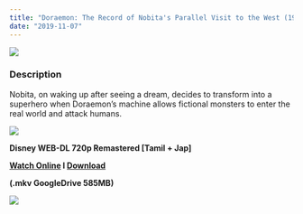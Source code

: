 ```yaml
---
title: "Doraemon: The Record of Nobita's Parallel Visit to the West (1988) WEB-DL Remastered 720p Dual Aud [Tamil + Japanese] - x264 - 580MB"
date: "2019-11-07"
---
```


[![](https://1.bp.blogspot.com/-8YVV_5tjidY/XV09SeJiknI/AAAAAAAAAtk/0Ofq8UpqOX0BsuKe70cqNIkBXSENwbNawCLcBGAs/s1600/81044903.jpg)](https://1.bp.blogspot.com/-8YVV_5tjidY/XV09SeJiknI/AAAAAAAAAtk/0Ofq8UpqOX0BsuKe70cqNIkBXSENwbNawCLcBGAs/s1600/81044903.jpg)

### Description

Nobita, on waking up after seeing a dream, decides to transform into a superhero when Doraemon’s machine allows fictional monsters to enter the real world and attack humans.

[![](https://1.bp.blogspot.com/-fai1ZuUwnbA/XIjy2aT4irI/AAAAAAAAANw/WFW0YRK47_8GLAt3pPBSzBk0GJA6Mk5fgCPcBGAYYCw/s1600/torrborder.gif)](https://1.bp.blogspot.com/-fai1ZuUwnbA/XIjy2aT4irI/AAAAAAAAANw/WFW0YRK47_8GLAt3pPBSzBk0GJA6Mk5fgCPcBGAYYCw/s1600/torrborder.gif)

**Disney WEB-DL 720p Remastered \[Tamil + Jap\]**

**[Watch Online](https://toonnetworktamilvideos.blogspot.com/p/doraemon-record-of-nobitas-parallel.html) I [Download](https://drive.google.com/file/d/1oRGajA4rhztLqqb4beFUjM1Rcr3qMFpf/view)**

**(.mkv GoogleDrive 585MB)**

[![](https://1.bp.blogspot.com/-fai1ZuUwnbA/XIjy2aT4irI/AAAAAAAAANw/WFW0YRK47_8GLAt3pPBSzBk0GJA6Mk5fgCPcBGAYYCw/s1600/torrborder.gif)](https://1.bp.blogspot.com/-fai1ZuUwnbA/XIjy2aT4irI/AAAAAAAAANw/WFW0YRK47_8GLAt3pPBSzBk0GJA6Mk5fgCPcBGAYYCw/s1600/torrborder.gif)
